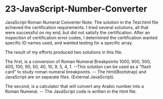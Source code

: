 # 23-JavaScript-Number-Converter
JavaScript Roman Numeral Converter
Note: The solution in the Test.html file achieved the certification requirements.
I tried several solutions, all that were successful on my end, but did not satisfy the certification.
After an inspection of certification error codes, I determined the certification wanted specific ID names used, and wanted testing for a specific array.

The result of my efforts produced two solutions in this file.

The first, is a conversion of Roman Numeral Breakpoints 1000, 900, 500, 400, 100, 90, 50, 40, 10, 9, 5, 4, 1.
--This solution can be used as a "flash card" to study roman numeral breakpoints.
-- The html(Bootstrap) and JavaScript are on separate files. (External JavaScript).

The second, is a calculator that will convert any Arabic number into a Roman Numeral.
-- The JavaScript code is written in the html file.
